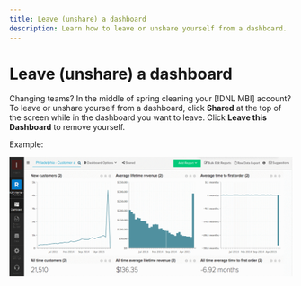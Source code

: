 ```yaml
---
title: Leave (unshare) a dashboard
description: Learn how to leave or unshare yourself from a dashboard.
---
```

# Leave (unshare) a dashboard

Changing teams? In the middle of spring cleaning your [!DNL MBI] account? To leave or unshare yourself from a dashboard, click **Shared** at the top of the screen while in the dashboard you want to leave. Click **Leave this Dashboard** to remove yourself.

Example:

![leave dashboard](../../assets/Leave_Dashboard.gif)
